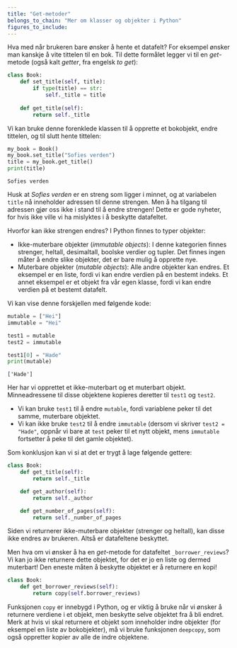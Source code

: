 ```yaml
---
title: "Get-metoder"
belongs_to_chain: "Mer om klasser og objekter i Python"
figures_to_include:
---
```


Hva med når brukeren bare ønsker å hente et datafelt? For eksempel ønsker man kanskje å vite tittelen til en bok. Til dette formålet legger vi til en *get*-metode (også kalt *getter*, fra engelsk *to get*):


```python
class Book:
    def set_title(self, title):
        if type(title) == str:
            self._title = title
            
    def get_title(self):
        return self._title
```

Vi kan bruke denne forenklede klassen til å opprette et bokobjekt, endre tittelen, og til slutt hente tittelen:


```python
my_book = Book()
my_book.set_title("Sofies verden")
title = my_book.get_title()
print(title)
```

    Sofies verden


Husk at *Sofies verden* er en streng som ligger i minnet, og at variabelen `title` nå inneholder adressen til denne strengen. Men å ha tilgang til adressen gjør oss ikke i stand til å endre strengen! Dette er gode nyheter, for hvis ikke ville vi ha mislyktes i å beskytte datafeltet.

Hvorfor kan ikke strengen endres? I Python finnes to typer objekter: 

* Ikke-muterbare objekter (*immutable objects*): I denne kategorien finnes strenger, heltall, desimaltall, boolske verdier og tupler. Det finnes ingen måter å endre slike objekter, det er bare mulig å opprette nye.
* Muterbare objekter (*mutable objects*): Alle andre objekter kan endres. Et eksempel er en liste, fordi vi kan endre verdien på en bestemt indeks. Et annet eksempel er et objekt fra vår egen klasse, fordi vi kan endre verdien på et bestemt datafelt.

Vi kan vise denne forskjellen med følgende kode: 


```python
mutable = ["Hei"]
immutable = "Hei"

test1 = mutable
test2 = immutable

test1[0] = "Hade"
print(mutable)
```

    ['Hade']


Her har vi opprettet et ikke-muterbart og et muterbart objekt. Minneadressene til disse objektene kopieres deretter til `test1` og `test2`.
* Vi kan bruke `test1` til å endre `mutable`, fordi variablene peker til det samme, muterbare objektet.
* Vi kan ikke bruke `test2` til å endre `immutable` (dersom vi skriver `test2 = "Hade"`, oppnår vi bare at `test` peker til et nytt objekt, mens `immutable` fortsetter å peke til det gamle objektet). 

Som konklusjon kan vi si at det er trygt å lage følgende gettere:


```python
class Book:
    def get_title(self):
        return self._title

    def get_author(self):
        return self._author

    def get_number_of_pages(self):
        return self._number_of_pages
```

Siden vi returnerer ikke-muterbare objekter (strenger og heltall), kan disse ikke endres av brukeren. Altså er datafeltene beskyttet. 

Men hva om vi ønsker å ha en *get*-metode for datafeltet `_borrower_reviews`? Vi kan jo ikke returnere dette objektet, for det er jo en liste og dermed muterbart! Den eneste måten å beskytte objektet er å returnere en kopi!


```python
class Book:
    def get_borrower_reviews(self):
        return copy(self.borrower_reviews)
```

Funksjonen `copy` er innebygd i Python, og er viktig å bruke når vi ønsker å returnere verdiene i et objekt, men beskytte selve objektet fra å bli endret. Merk at hvis vi skal returnere et objekt som inneholder indre objekter (for eksempel en liste av bokobjekter), må vi bruke funksjonen `deepcopy`, som også oppretter kopier av alle de indre objektene. 

